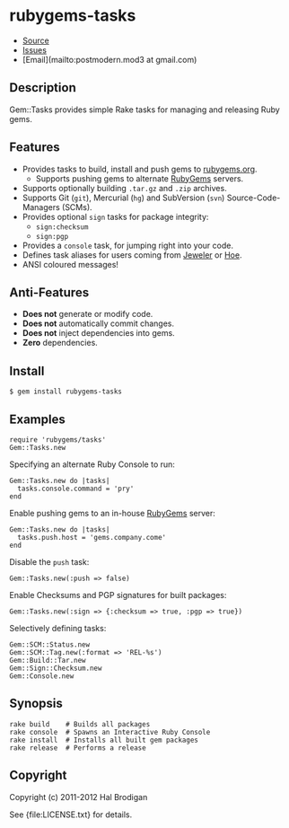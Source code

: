 # rubygems-tasks

* [Source](https://github.com/ruby-ore/rubygems-tasks)
* [Issues](https://github.com/ruby-ore/rubygems-tasks/issues)
* [Email](mailto:postmodern.mod3 at gmail.com)

## Description

Gem::Tasks provides simple Rake tasks for managing and releasing Ruby gems.

## Features

* Provides tasks to build, install and push gems to
  [rubygems.org](https://rubygems.org/).
  * Supports pushing gems to alternate [RubyGems](https://github.com/rubygems/rubygems.org#readme)
    servers.
* Supports optionally building `.tar.gz` and `.zip` archives.
* Supports Git (`git`), Mercurial (`hg`) and SubVersion (`svn`)
  Source-Code-Managers (SCMs).
* Provides optional `sign` tasks for package integrity:
  * `sign:checksum`
  * `sign:pgp`
* Provides a `console` task, for jumping right into your code.
* Defines task aliases for users coming from [Jeweler](https://github.com/technicalpickles/jeweler#readme)
  or [Hoe](https://github.com/seattlerb/hoe#readme).
* ANSI coloured messages!

## Anti-Features

* **Does not** generate or modify code.
* **Does not** automatically commit changes.
* **Does not** inject dependencies into gems.
* **Zero** dependencies.

## Install

    $ gem install rubygems-tasks

## Examples

    require 'rubygems/tasks'
    Gem::Tasks.new

Specifying an alternate Ruby Console to run:

    Gem::Tasks.new do |tasks|
      tasks.console.command = 'pry'
    end

Enable pushing gems to an in-house
[RubyGems](https://github.com/rubygems/rubygems.org#readme) server:

    Gem::Tasks.new do |tasks|
      tasks.push.host = 'gems.company.come'
    end

Disable the `push` task:

    Gem::Tasks.new(:push => false)

Enable Checksums and PGP signatures for built packages:

    Gem::Tasks.new(:sign => {:checksum => true, :pgp => true})

Selectively defining tasks:

    Gem::SCM::Status.new
    Gem::SCM::Tag.new(:format => 'REL-%s')
    Gem::Build::Tar.new
    Gem::Sign::Checksum.new
    Gem::Console.new

## Synopsis

    rake build    # Builds all packages
    rake console  # Spawns an Interactive Ruby Console
    rake install  # Installs all built gem packages
    rake release  # Performs a release

## Copyright

Copyright (c) 2011-2012 Hal Brodigan

See {file:LICENSE.txt} for details.
